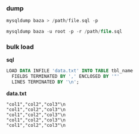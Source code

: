 ### dump
```c
mysqldump baza > /path/file.sql -p
```

```sql
mysqldump baza -u root -p -r /path/file.sql
```

### bulk load
**sql**
```sql
LOAD DATA INFILE 'data.txt' INTO TABLE tbl_name
  FIELDS TERMINATED BY ',' ENCLOSED BY '"'
  LINES TERMINATED BY '\n';
```

**data.txt**
```x
"col1","col2","col3"\n
"col1","col2","col3"\n
"col1","col2","col3"\n
"col1","col2","col3"\n
"col1","col2","col3"\n
```

